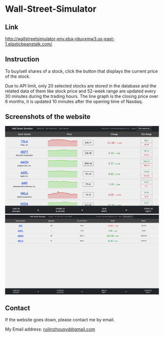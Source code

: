 # Wall-Street-Simulator
## Link
http://wallstreetsimulator-env.eba-rduvxmw3.us-east-1.elasticbeanstalk.com/

## Instruction
To buy/sell shares of a stock, click the button that displays the current price of the stock. 


Due to API limit, only 20 selected stocks are stored in the database and the related data of them like stock price and 52-week range are updated every 30 minutes during the trading hours. The line graph is the closing price over 6 months, it is updated 10 minutes after the opening time of Nasdaq.

## Screenshots of the website
![alt text](https://github.com/Linbao1999/Wall-Street-Simulator/blob/master/Screenshots/watchlist.png?raw=true)
![alt text](https://github.com/Linbao1999/Wall-Street-Simulator/blob/master/Screenshots/investment.png?raw=true)



## Contact
If the website goes down, please contact me by email. 


My Email address: ruilinzhousyd@gmail.com
